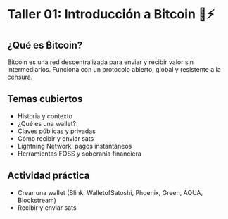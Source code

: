 # Taller 01: Introducción a Bitcoin 🧠⚡

## ¿Qué es ₿itcoin?

Bitcoin es una red descentralizada para enviar y recibir valor sin intermediarios. 
Funciona con un protocolo abierto, global y resistente a la censura.

## Temas cubiertos

- Historia y contexto
- ¿Qué es una wallet?
- Claves públicas y privadas
- Cómo recibir y enviar sats
- Lightning Network: pagos instantáneos
- Herramientas FOSS y soberanía financiera

## Actividad práctica

- Crear una wallet (Blink, WalletofSatoshi, Phoenix, Green, AQUA, Blockstream)
- Recibir y enviar sats

